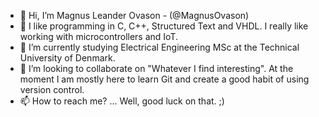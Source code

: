 - 👋 Hi, I’m Magnus Leander Ovason - (@MagnusOvason)
- 👀 I like programming in C, C++, Structured Text and VHDL. I really like working with microcontrollers and IoT.
- 🌱 I’m currently studying Electrical Engineering MSc at the Technical University of Denmark.
- 💞️ I’m looking to collaborate on "Whatever I find interesting". At the moment I am mostly here to learn Git and create a good habit of using version control.
- 📫 How to reach me? ... Well, good luck on that. ;)

<!---
MagnusOvason/MagnusOvason is a ✨ special ✨ repository because its `README.md` (this file) appears on your GitHub profile.
You can click the Preview link to take a look at your changes.
--->
